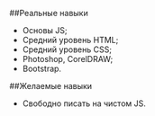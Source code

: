 ##Реальные навыки
- Основы JS;
-	Средний уровень HTML;
-	Средний уровень CSS;
- Photoshop, CorelDRAW;
-	Bootstrap.

##Желаемые навыки
- Cвободно писать на чистом JS.
